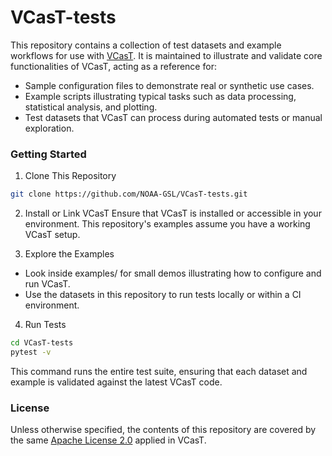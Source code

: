 # VCasT-tests

This repository contains a collection of test datasets and example workflows for use with [VCasT](https://github.com/NOAA-GSL/VCasT). It is maintained to illustrate and validate core functionalities of VCasT, acting as a reference for:
- Sample configuration files to demonstrate real or synthetic use cases.
- Example scripts illustrating typical tasks such as data processing, statistical analysis, and plotting.
- Test datasets that VCasT can process during automated tests or manual exploration.

### Getting Started

1. Clone This Repository

```bash
git clone https://github.com/NOAA-GSL/VCasT-tests.git
```

2. Install or Link VCasT
Ensure that VCasT is installed or accessible in your environment. This repository's examples assume you have a working VCasT setup.

3. Explore the Examples
- Look inside examples/ for small demos illustrating how to configure and run VCasT.
- Use the datasets in this repository to run tests locally or within a CI environment.

4. Run Tests

```bash
cd VCasT-tests
pytest -v
```

This command runs the entire test suite, ensuring that each dataset and example is validated against the latest VCasT code.

### License

Unless otherwise specified, the contents of this repository are covered by the same [Apache License 2.0](https://github.com/NOAA-GSL/VCasT/blob/develop/LICENSE) applied in VCasT.


